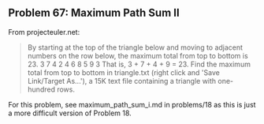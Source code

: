 ## Problem 67: Maximum Path Sum II
From projecteuler.net:
>By starting at the top of the triangle below and moving to adjacent numbers on the row below, the maximum total from top to bottom is 23.
3
7 4
2 4 6
8 5 9 3
That is, 3 + 7 + 4 + 9 = 23.
Find the maximum total from top to bottom in triangle.txt (right click and 'Save Link/Target As...'), a 15K text file containing a triangle with one-hundred rows.

For this problem, see maximum_path_sum_i.md in problems/18 as this is just a more difficult version of Problem 18.